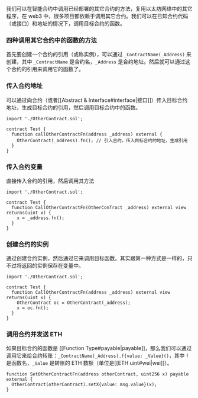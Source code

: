 我们可以在智能合约中调用已经部署的其它合约的方法，复用以太坊网络中的其它程序，在 web3 中，很多项目都依赖于调用其它合约。我们可以在已知合约代码（或接口）和地址的情况下，调用目标合约的函数。

### 四种调用其它合约中的函数的方法
首先要创建一个合约的引用（或称实例），可以通过 `_ContractName(_Address)` 来创建，其中 `_ContractName` 是合约名，`_Address` 是合约地址。然后就可以通过这个合约的引用来调用它的函数了。

### 传入合约地址
可以通过向合约（或者[[Abstract & Interface#interface|接口]]）传入目标合约地址，生成目标合约的引用，然后调用目标合约中的函数。

```sol
import './OtherContract.sol';

contract Test {
  function callOtherContractFn(address _address) external {
    OtherContract(_address).fn(); // 引入合约，传入目标合约的地址，生成引用
  }
}
```

### 传入合约变量
直接传入合约的引用，然后调用其方法

```sol
import './OtherContract.sol';

contract Test {
  function CallOtherContractFn(OtherConTract _address) external view returns(uint x) {
    x = _address.fn();
  }
}
```

### 创建合约的实例
通过创建合约实例，然后通过它来调用目标函数。其实跟第一种方式是一样的，只不过将返回的实例保存在变量中。

```sol
import './OtherContract.sol';

contract Test {
  function CallOtherContractFn(address _address) external view returns(uint x) {
    OtherContract oc = OtherContract(_address);
    x = oc.fn();
  }
}
```

### 调用合约并发送 ETH
如果目标合约的函数是 [[Function Type#payable|payable]]，那么我们可以通过调用它来给合约转账：`_ContractName(_Address).f{value: _Value}()`，其中 `f` 是函数名，`_Value` 是转账的 ETH 数额（单位是[[ETH uint#wei|wei]]）。

```sol
function SetOtherContractFn(address otherContract, uint256 x) payable external {
  OtherContract(otherContract).setX{value: msg.value}(x);
}
```

